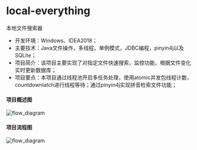 # local-everything
本地文件搜索器
- 开发环境：Windows、IDEA2018；
- 主要技术：Java文件操作，多线程，单例模式，JDBC编程，pinyin4j以及SQLite；
- 项目简介：该项目主要实现了对指定文件快速搜索，监控功能，根据文件变化实时更新数据库；
- 项目要点：本项目通过线程池开启多任务处理，使用atomic并发包线程计数，countdownlatch进行线程等待；通过pinyin4j实现拼音检索文件功能；
#### 项目概述图
![flow_diagram](https://github.com/Maria61/local-everything/src/main/resources/photos/framework_overview.png)
#### 项目流程图
![flow_diagram](https://github.com/Maria61/local-everything/src/main/resources/photos/flow_diagram.png)
